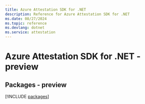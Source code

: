 ```yaml
---
title: Azure Attestation SDK for .NET
description: Reference for Azure Attestation SDK for .NET
ms.date: 08/27/2024
ms.topic: reference
ms.devlang: dotnet
ms.service: attestation
---
```

# Azure Attestation SDK for .NET - preview
## Packages - preview
[!INCLUDE [packages](attestation-index.md)]